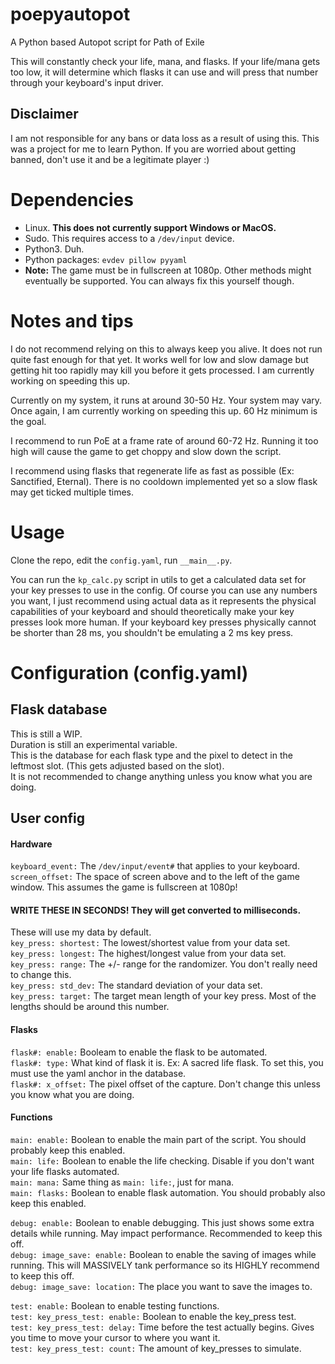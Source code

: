 # poepyautopot
A Python based Autopot script for Path of Exile

This will constantly check your life, mana, and flasks. If your life/mana gets too low, it will determine which flasks it can use and will press that number through your keyboard's input driver.

## Disclaimer
I am not responsible for any bans or data loss as a result of using this. This was a project for me to learn Python. If you are worried about getting banned, don't use it and be a legitimate player :)

# Dependencies
* Linux. <b>This does not currently support Windows or MacOS.</b>
* Sudo. This requires access to a `/dev/input` device.
* Python3. Duh.
* Python packages: `evdev pillow pyyaml`
* <b>Note:</b> The game must be in fullscreen at 1080p. Other methods might eventually be supported. You can always fix this yourself though.

# Notes and tips
I do not recommend relying on this to always keep you alive. It does not run quite fast enough for that yet. It works well for low and slow damage but getting hit too rapidly may kill you before it gets processed. I am currently working on speeding this up. </br>

Currently on my system, it runs at around 30-50 Hz. Your system may vary. Once again, I am currently working on speeding this up. 60 Hz minimum is the goal. </br>

I recommend to run PoE at a frame rate of around 60-72 Hz. Running it too high will cause the game to get choppy and slow down the script. </br>

I recommend using flasks that regenerate life as fast as possible (Ex: Sanctified, Eternal). There is no cooldown implemented yet so a slow flask may get ticked multiple times. </br>

# Usage
Clone the repo, edit the `config.yaml`, run `__main__.py`. </br>

You can run the `kp_calc.py` script in utils to get a calculated data set for your key presses to use in the config. Of course you can use any numbers you want, I just recommend using actual data as it represents the physical capabilities of your keyboard and should theoretically make your key presses look more human. If your keyboard key presses physically cannot be shorter than 28 ms, you shouldn't be emulating a 2 ms key press. </br>

# Configuration (config.yaml)
## Flask database
This is still a WIP. </br>
Duration is still an experimental variable. </br>
This is the database for each flask type and the pixel to detect in the leftmost slot. (This gets adjusted based on the slot). </br>
It is not recommended to change anything unless you know what you are doing. </br>

## User config
#### Hardware
`keyboard_event:` The `/dev/input/event#` that applies to your keyboard. </br>
`screen_offset:` The space of screen above and to the left of the game window. This assumes the game is fullscreen at 1080p! </br>

#### WRITE THESE IN SECONDS! They will get converted to milliseconds. </br>
These will use my data by default. </br>
`key_press: shortest:` The lowest/shortest value from your data set. </br>
`key_press: longest:` The highest/longest value from your data set. </br>
`key_press: range:` The +/- range for the randomizer. You don't really need to change this. </br>
`key_press: std_dev:` The standard deviation of your data set. </br>
`key_press: target:` The target mean length of your key press. Most of the lengths should be around this number. <br>

#### Flasks
`flask#: enable:` Booleam to enable the flask to be automated. </br>
`flask#: type:` What kind of flask it is. Ex: A sacred life flask. To set this, you must use the yaml anchor in the database. </br>
`flask#: x_offset:` The pixel offset of the capture. Don't change this unless you know what you are doing. </br>

#### Functions
`main: enable:` Boolean to enable the main part of the script. You should probably keep this enabled. </br>
`main: life:` Boolean to enable the life checking. Disable if you don't want your life flasks automated. </br>
`main: mana:` Same thing as `main: life:`, just for mana. </br>
`main: flasks:` Boolean to enable flask automation. You should probably also keep this enabled. </br>

`debug: enable:` Boolean to enable debugging. This just shows some extra details while running. May impact performance. Recommended to keep this off. </br>
`debug: image_save: enable:` Boolean to enable the saving of images while running. This will MASSIVELY tank performance so its HIGHLY recommend to keep this off. </br>
`debug: image_save: location:` The place you want to save the images to. </br>

`test: enable:` Boolean to enable testing functions. </br>
`test: key_press_test: enable:` Boolean to enable the key_press test. </br>
`test: key_press_test: delay:` Time before the test actually begins. Gives you time to move your cursor to where you want it. </br>
`test: key_press_test: count:` The amount of key_presses to simulate. </br>
